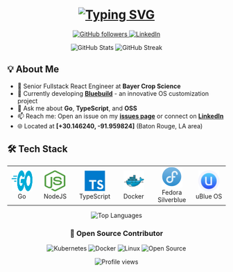 <h1 align="center">
  <a href="https://git.io/typing-svg">
    <img src="https://readme-typing-svg.demolab.com?font=Fira+Code&weight=700&size=30&pause=1000&color=2C68F7&center=true&vCenter=true&width=500&lines=Hi+there%2C+I'm+Jacob+LeCoq;Senior+Backend+Engineer;K8s+%26+OSS+Enthusiast;Bluebuild+Creator" alt="Typing SVG" />
  </a>
</h1>

<p align="center">
  <a href="https://github.com/bayou-brogrammer?tab=followers">
    <img alt="GitHub followers" src="https://img.shields.io/github/followers/bayou-brogrammer?style=for-the-badge&logo=github&logoColor=white&labelColor=181717&color=2C68F7">
  </a>
  <a href="https://www.linkedin.com/in/jacob-lecoq">
    <img alt="LinkedIn" src="https://img.shields.io/badge/LinkedIn-Jacob_LeCoq-2C68F7?style=for-the-badge&logo=linkedin&logoColor=white&labelColor=0A66C2">
  </a>
</p>

<div align="center">
  <img src="https://github-readme-stats.vercel.app/api?username=bayou-brogrammer&show_icons=true&theme=tokyonight&hide_border=true&count_private=true" alt="GitHub Stats" height="170"/>
  <img src="https://github-readme-streak-stats.herokuapp.com/?user=bayou-brogrammer&theme=tokyonight&hide_border=true" alt="GitHub Streak" height="170"/>
</div>

## 💡 About Me

- 🏢 Senior Fullstack React Engineer at **Bayer Crop Science**
- 🌱 Currently developing **[Bluebuild]** - an innovative OS customization project
- 💬 Ask me about **Go**, **TypeScript**, and **OSS**
- 📫 Reach me: Open an issue on my **[issues page]** or connect on **[LinkedIn]**
- 🌐 Located at **[+30.146240, -91.959824]** (Baton Rouge, LA area)

## 🛠️ Tech Stack

<div align="center">
  <table>
    <tr>
      <td align="center" width="96">
        <a href="#tech-stack">
          <img src="./imgs/go-flat.svg" width="48" height="48" alt="Golang" />
        </a>
        <br>Go
      </td>
      <td align="center" width="96">
        <a href="#tech-stack">
          <img src="./imgs/node-js.svg" width="48" height="48" alt="NodeJS" />
        </a>
        <br>NodeJS
      </td>
      <td align="center" width="96">
        <a href="#tech-stack">
          <img src="./imgs/typescript-original.svg" width="48" height="48" alt="TypeScript" />
        </a>
        <br>TypeScript
      </td>
      <td align="center" width="96">
        <a href="#tech-stack">
          <img src="./imgs/docker-original.svg" width="48" height="48" alt="Docker" />
        </a>
        <br>Docker
      </td>
      <td align="center" width="96">
        <a href="#tech-stack">
          <img src="./imgs/fedora.svg" width="48" height="48" alt="Fedora Silverblue" />
        </a>
        <br>Fedora Silverblue
      </td>
      <td align="center" width="96">
        <a href="#tech-stack">
          <img src="./imgs/ublue.png" width="48" height="48" alt="uBlue OS" />
        </a>
        <br>uBlue OS
      </td>
    </tr>
  </table>
</div>

<div align="center">
  <img src="https://github-readme-stats.vercel.app/api/top-langs/?username=bayou-brogrammer&layout=compact&theme=tokyonight&hide_border=true" alt="Top Languages" />
</div>

<div align="center">
  <h3>🤝 Open Source Contributor</h3>
  <img src="https://img.shields.io/badge/Kubernetes-326CE5?style=for-the-badge&logo=kubernetes&logoColor=white" alt="Kubernetes"/>
  <img src="https://img.shields.io/badge/Docker-2496ED?style=for-the-badge&logo=docker&logoColor=white" alt="Docker"/>
  <img src="https://img.shields.io/badge/Linux-FCC624?style=for-the-badge&logo=linux&logoColor=black" alt="Linux"/>
  <img src="https://img.shields.io/badge/Open_Source-3DA639?style=for-the-badge&logo=opensourceinitiative&logoColor=white" alt="Open Source"/>
</div>

[Bluebuild]: https://blue-build.org "Bluebuild Home"
[issues page]: https://github.com/bayou-brogrammer/bayou-brogrammer/issues "BayouBrogrammer/issues"
[LinkedIn]: https://www.linkedin.com/in/jacob-lecoq "Jacob LeCoq LinkedIn"

<!-- Footer -->
<p align="center">
  <img src="https://komarev.com/ghpvc/?username=bayou-brogrammer&style=flat-square&color=blue" alt="Profile views"/>
</p>

